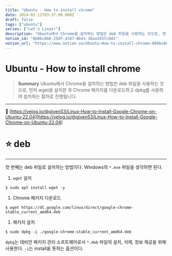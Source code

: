 ```yaml
---
title: "Ubuntu - How to install chrome"
date: 2024-02-11T03:37:00.000Z
draft: false
tags: ["ubuntu"]
series: ["Let's Linux!"]
description: "Ubuntu에서 Chrome을 설치하는 방법은 deb 파일을 사용하는 것으로, 먼저 wget을 설치한 후 Chrome 패키지를 다운로드하고 dpkg를 사용하여 설치하는 절차로 진행됩니다."
notion_id: "860bc866-25df-4387-8bd1-3baa193fc8d1"
notion_url: "https://www.notion.so/Ubuntu-How-to-install-chrome-860bc86625df43878bd13baa193fc8d1"
---
```


# Ubuntu - How to install chrome

> **Summary**
> Ubuntu에서 Chrome을 설치하는 방법은 deb 파일을 사용하는 것으로, 먼저 wget을 설치한 후 Chrome 패키지를 다운로드하고 dpkg를 사용하여 설치하는 절차로 진행됩니다.

---

🔗 [https://velog.io/@given53/Linux-How-to-Install-Google-Chrome-on-Ubuntu-22.04](https://velog.io/@given53/Linux-How-to-Install-Google-Chrome-on-Ubuntu-22.04)

# ⭐ deb

---

첫 번째는 deb 파일로 설치하는 방법이다. Windows의 `*.exe` 파일을 생각하면 된다.

1. `wget` 설치
```shell
$ sudo apt install wget -y
```

1. Chrome 패키지 다운로드
```shell
$ wget https://dl.google.com/linux/direct/google-chrome-stable_current_amd64.deb
```

1. 패키지 설치
```shell
$ sudo dpkg -i ./google-chrome-stable_current_amd64.deb
```

`dpkg`는 데비안 패키지 관리 소프트웨어로서 `*.deb` 파일의 설치, 삭제, 정보 제공을 위해 사용한다. `-i`는 install을 뜻하는 옵션이다.


